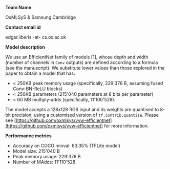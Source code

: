 **Team Name**

OxMLSyS & Samsung Cambridge

**Contact email id**

edgar.liberis -at- cs.ox.ac.uk

**Model description**

We use an EfficientNet family of models [1], whose depth and width (number of channels in `Conv` outputs) are defined according to a formula (see the manuscript). We substitute lower values than those explored in the paper to obtain a model that has:

 * < 250KB peak memory usage (specifically, 229'376 B, assuming fused Conv-BN-ReLU blocks)
 * < 250KB parameters (215'040 parameters at 8 bits per parameter)
 * < 60 MB multiply-adds (specifically, 11'100'528).

The model accepts a 128x128 RGB input and its weights are quantised to 8-bit precision, using a customised version of `tf.contrib.quantize`. 
Please see [https://github.com/oxmlsys/vvw-efficientnet](https://github.com/oxmlsys/vvw-efficientnet) for more information.

**Performance metrics**

 * Accuracy on COCO minval: 83.35% (TFLite model)
 * Model size: 215'040 B
 * Peak memory usage: 229'376 B
 * Number of MAdds: 11'110'528
